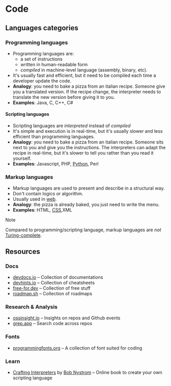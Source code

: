 # Code

## Languages categories

### Programming languages

- Programming languages are:
	- a set of instructions
	- written in human-readable form
	- *compiled* in machine-level language (assembly, binary, etc).
- It's usually fast and efficient, but it need to be compiled each time a developer update the code.
- **Analogy**: you need to bake a pizza from an italian recipe. Someone give you a translated version. If the recipe change, the interpreter needs to translate the new version before giving it to you.
- **Examples**: Java, C, C++, C#

#### Scripting languages

- Scripting languages are *interpreted* instead of *compiled*
- It's simple and execution is in real-time, but it's usually slower and less efficient than programming languages.
- **Analogy**: you need to bake a pizza from an italian recipe. Someone sits next to you and give you the instructions. The interpreters can adapt the recipe in real-time, but it's slower to tell you rather than you read it yourself.
- **Examples**: Javascript, PHP, [Python](languages/python.md), Perl

### Markup languages

- Markup languages are used to present and describe in a structural way.
- Don't contain logics or algorithm.
- Usually used in [web](../engineering/web/web.md).
- **Analogy**: the pizza is already baked, you just need to write the menu.
- **Examples**: HTML, [CSS](languages/css.md),XML

> [!NOTE]
> Compared to programming/scripting language, markup languages are *not* [Turing-complete](../engineering/infrastructure/turing-machine.md#Turing-complete).

## Resources

### Docs

- [devdocs.io](https://devdocs.io) – Collection of documentations
- [devhints.io](https://devhints.io/) – Collection of cheatsheets
- [free-for.dev](https://free-for.dev) – Collection of free stuff
- [roadmap.sh](https://roadmap.sh/) – Collection of roadmaps

### Research & Analysis

- [ossinsight.io](https://ossinsight.io) – Insights on repos and Github events
- [grep.app](https://grep.app) – Search code across repos

### Fonts

- [programmingfonts.org](https://www.programmingfonts.org) – A collection of font suited for coding

### Learn

- [Crafting Interpreters](https://craftinginterpreters.com/contents.html) by [Bob Nystrom](https://journal.stuffwithstuff.com/) – Online book to create your own scripting language